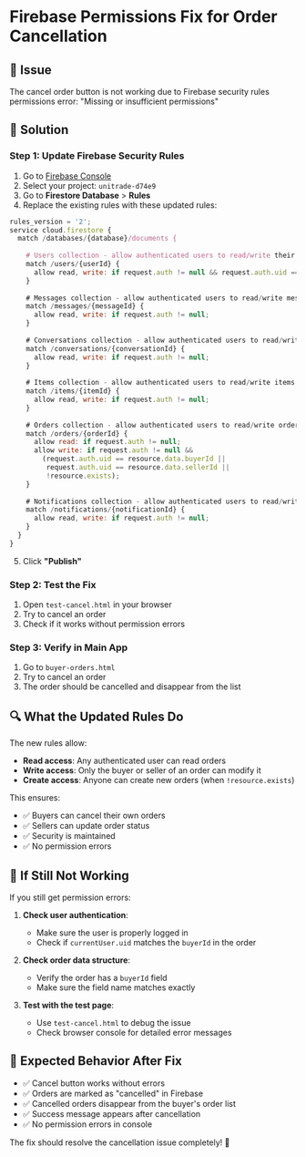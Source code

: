 # Firebase Permissions Fix for Order Cancellation

## 🚨 **Issue**
The cancel order button is not working due to Firebase security rules permissions error: "Missing or insufficient permissions"

## 🔧 **Solution**

### **Step 1: Update Firebase Security Rules**

1. Go to [Firebase Console](https://console.firebase.google.com/)
2. Select your project: `unitrade-d74e9`
3. Go to **Firestore Database** > **Rules**
4. Replace the existing rules with these updated rules:

```javascript
rules_version = '2';
service cloud.firestore {
  match /databases/{database}/documents {
    
    # Users collection - allow authenticated users to read/write their own data
    match /users/{userId} {
      allow read, write: if request.auth != null && request.auth.uid == userId;
    }
    
    # Messages collection - allow authenticated users to read/write messages
    match /messages/{messageId} {
      allow read, write: if request.auth != null;
    }
    
    # Conversations collection - allow authenticated users to read/write conversations
    match /conversations/{conversationId} {
      allow read, write: if request.auth != null;
    }
    
    # Items collection - allow authenticated users to read/write items
    match /items/{itemId} {
      allow read, write: if request.auth != null;
    }
    
    # Orders collection - allow authenticated users to read/write orders
    match /orders/{orderId} {
      allow read: if request.auth != null;
      allow write: if request.auth != null && 
        (request.auth.uid == resource.data.buyerId || 
         request.auth.uid == resource.data.sellerId ||
         !resource.exists);
    }
    
    # Notifications collection - allow authenticated users to read/write notifications
    match /notifications/{notificationId} {
      allow read, write: if request.auth != null;
    }
  }
}
```

5. Click **"Publish"**

### **Step 2: Test the Fix**

1. Open `test-cancel.html` in your browser
2. Try to cancel an order
3. Check if it works without permission errors

### **Step 3: Verify in Main App**

1. Go to `buyer-orders.html`
2. Try to cancel an order
3. The order should be cancelled and disappear from the list

## 🔍 **What the Updated Rules Do**

The new rules allow:
- **Read access**: Any authenticated user can read orders
- **Write access**: Only the buyer or seller of an order can modify it
- **Create access**: Anyone can create new orders (when `!resource.exists`)

This ensures:
- ✅ Buyers can cancel their own orders
- ✅ Sellers can update order status
- ✅ Security is maintained
- ✅ No permission errors

## 🚨 **If Still Not Working**

If you still get permission errors:

1. **Check user authentication**:
   - Make sure the user is properly logged in
   - Check if `currentUser.uid` matches the `buyerId` in the order

2. **Check order data structure**:
   - Verify the order has a `buyerId` field
   - Make sure the field name matches exactly

3. **Test with the test page**:
   - Use `test-cancel.html` to debug the issue
   - Check browser console for detailed error messages

## 📱 **Expected Behavior After Fix**

- ✅ Cancel button works without errors
- ✅ Orders are marked as "cancelled" in Firebase
- ✅ Cancelled orders disappear from the buyer's order list
- ✅ Success message appears after cancellation
- ✅ No permission errors in console

The fix should resolve the cancellation issue completely! 🎉
